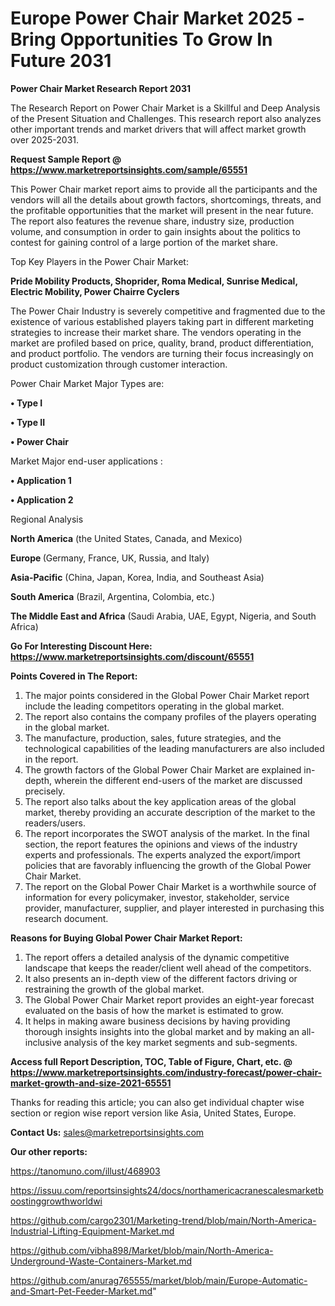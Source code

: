 # Europe Power Chair Market 2025 -Bring Opportunities To Grow In Future 2031

<strong>Power Chair Market Research Report 2031</strong>

The Research Report on Power Chair Market is a Skillful and Deep Analysis of the Present Situation and Challenges. This research report also analyzes other important trends and market drivers that will affect market growth over 2025-2031.

<strong>Request Sample Report @ <a href=https://www.marketreportsinsights.com/sample/65551>https://www.marketreportsinsights.com/sample/65551</a></strong>

This Power Chair market report aims to provide all the participants and the vendors will all the details about growth factors, shortcomings, threats, and the profitable opportunities that the market will present in the near future. The report also features the revenue share, industry size, production volume, and consumption in order to gain insights about the politics to contest for gaining control of a large portion of the market share.

Top Key Players in the Power Chair Market:

<strong>Pride Mobility Products, Shoprider, Roma Medical, Sunrise Medical, Electric Mobility, Power Chairre Cyclers</strong>

The Power Chair Industry is severely competitive and fragmented due to the existence of various established players taking part in different marketing strategies to increase their market share. The vendors operating in the market are profiled based on price, quality, brand, product differentiation, and product portfolio. The vendors are turning their focus increasingly on product customization through customer interaction.

Power Chair Market Major Types are:

<strong>• Type I

• Type II

• Power Chair</strong>

Market Major end-user applications :

<strong>• Application 1

• Application 2</strong>

Regional Analysis

</u><strong><b>North America</b></strong> (the United States, Canada, and Mexico)

<strong><b>Europe </b></strong>(Germany, France, UK, Russia, and Italy)

<strong><b>Asia-Pacific</b></strong> (China, Japan, Korea, India, and Southeast Asia)

<strong><b>South America</b></strong> (Brazil, Argentina, Colombia, etc.)

<strong><b>The Middle East and Africa</b></strong> (Saudi Arabia, UAE, Egypt, Nigeria, and South Africa)

<strong>Go For Interesting Discount Here: <a href=https://www.marketreportsinsights.com/discount/65551>https://www.marketreportsinsights.com/discount/65551</a></strong>

<strong>Points Covered in The Report:</strong>
<ol>
  <li>The major points considered in the Global Power Chair Market report include the leading competitors operating in the global market.</li>
  <li>The report also contains the company profiles of the players operating in the global market.</li>
  <li>The manufacture, production, sales, future strategies, and the technological capabilities of the leading manufacturers are also included in the report.</li>
  <li>The growth factors of the Global Power Chair Market are explained in-depth, wherein the different end-users of the market are discussed precisely.</li>
  <li>The report also talks about the key application areas of the global market, thereby providing an accurate description of the market to the readers/users.</li>
  <li>The report incorporates the SWOT analysis of the market. In the final section, the report features the opinions and views of the industry experts and professionals. The experts analyzed the export/import policies that are favorably influencing the growth of the Global Power Chair Market.</li>
  <li>The report on the Global Power Chair Market is a worthwhile source of information for every policymaker, investor, stakeholder, service provider, manufacturer, supplier, and player interested in purchasing this research document.</li>
</ol>
<strong>Reasons for Buying Global Power Chair Market Report:</strong>

<ol>
  <li>The report offers a detailed analysis of the dynamic competitive landscape that keeps the reader/client well ahead of the competitors.</li>
  <li>It also presents an in-depth view of the different factors driving or restraining the growth of the global market.</li>
  <li>The Global Power Chair Market report provides an eight-year forecast evaluated on the basis of how the market is estimated to grow.</li>
  <li>It helps in making aware business decisions by having providing thorough insights insights into the global market and by making an all-inclusive analysis of the key market segments and sub-segments.</li>
</ol>
<strong>Access full Report Description, TOC, Table of Figure, Chart, etc. @ <a href=https://www.marketreportsinsights.com/industry-forecast/power-chair-market-growth-and-size-2021-65551>https://www.marketreportsinsights.com/industry-forecast/power-chair-market-growth-and-size-2021-65551</a></strong>


Thanks for reading this article; you can also get individual chapter wise section or region wise report version like Asia, United States, Europe.

<strong>Contact Us:</strong>
sales@marketreportsinsights.com

<strong>Our other reports:</strong>

<a href=https://tanomuno.com/illust/468903>https://tanomuno.com/illust/468903</a>

<a href=https://issuu.com/reportsinsights24/docs/northamericacranescalesmarketboostinggrowthworldwi>https://issuu.com/reportsinsights24/docs/northamericacranescalesmarketboostinggrowthworldwi</a>

<a href=https://github.com/cargo2301/Marketing-trend/blob/main/North-America-Industrial-Lifting-Equipment-Market.md>https://github.com/cargo2301/Marketing-trend/blob/main/North-America-Industrial-Lifting-Equipment-Market.md</a>

<a href=https://github.com/vibha898/Market/blob/main/North-America-Underground-Waste-Containers-Market.md>https://github.com/vibha898/Market/blob/main/North-America-Underground-Waste-Containers-Market.md</a>

<a href=https://github.com/anurag765555/market/blob/main/Europe-Automatic-and-Smart-Pet-Feeder-Market.md>https://github.com/anurag765555/market/blob/main/Europe-Automatic-and-Smart-Pet-Feeder-Market.md</a>"
